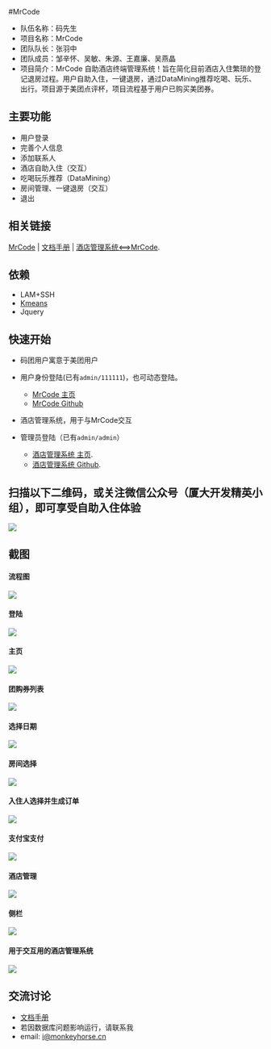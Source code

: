 
#MrCode


- 队伍名称：码先生
- 项目名称：MrCode
- 团队队长：张羽中
- 团队成员：邹辛怀、吴敏、朱源、王嘉廉、吴燕晶
- 项目简介：MrCode 自助酒店终端管理系统！旨在简化目前酒店入住繁琐的登记退房过程。用户自助入住，一键退房，通过DataMining推荐吃喝、玩乐、出行。项目源于美团点评杯，项目流程基于用户已购买美团券。



主要功能
---
* 用户登录
* 完善个人信息
* 添加联系人
* 酒店自助入住（交互）
* 吃喝玩乐推荐（DataMining）
* 房间管理、一键退房（交互）
* 退出



相关链接
---
[MrCode](http://www.monkeyhorse.cn/MrCode)   |   [文档手册](https://github.com/Uoor/xmu-2016-MrCode/tree/dev/dos)   |   [酒店管理系统<==>MrCode](http://www.monkeyhorse.cn/JavaPrj_9).


依赖
---

* LAM+SSH
* [Kmeans](https://github.com/Uoor/xmu-2016-MrCode/tree/dev/dos/DataMining)
* Jquery


快速开始
-------
* 码团用户寓意于美团用户

* 用户身份登陆(已有`admin/111111`)，也可动态登陆。
    * [MrCode 主页](http://www.monkeyhorse.cn/MrCode)
    * [MrCode Github](https://github.com/Uoor/xmu-2016-MrCode/)

    
* 酒店管理系统，用于与MrCode交互
* 管理员登陆（已有`admin/admin`）
	* [酒店管理系统 主页](http://www.monkeyhorse.cn/JavaPrj_9).
	* [酒店管理系统 Github](https://github.com/wjialian/hotelSystem).


扫描以下二维码，或关注微信公众号（厦大开发精英小组），即可享受自助入住体验
---

  ![](https://github.com/Uoor/xmu-2016-MrCode/blob/dev/dos/pic/publicNumber.jpg)



截图
---

#### 流程图
![](https://github.com/Uoor/xmu-2016-MrCode/blob/dev/dos/flowchart/mrcode.jpg)

#### 登陆
![](https://github.com/Uoor/xmu-2016-MrCode/blob/dev/dos/pic/login.jpg)

#### 主页
![](https://github.com/Uoor/xmu-2016-MrCode/blob/dev/dos/pic/index.jpg)

#### 团购券列表
![](https://github.com/Uoor/xmu-2016-MrCode/blob/dev/dos/pic/order0.jpg)

#### 选择日期
![](https://github.com/Uoor/xmu-2016-MrCode/blob/dev/dos/pic/order2.jpg)

#### 房间选择
![](https://github.com/Uoor/xmu-2016-MrCode/blob/dev/dos/pic/order3.jpg)

#### 入住人选择并生成订单
![](https://github.com/Uoor/xmu-2016-MrCode/blob/dev/dos/pic/order4.jpg)

#### 支付宝支付
![](https://github.com/Uoor/xmu-2016-MrCode/blob/dev/dos/pic/order5.jpg)

#### 酒店管理
![](https://github.com/Uoor/xmu-2016-MrCode/blob/dev/dos/pic/manage.jpg)

#### 侧栏
![](https://github.com/Uoor/xmu-2016-MrCode/blob/dev/dos/pic/side.jpg)

#### 用于交互用的酒店管理系统
![](https://github.com/Uoor/xmu-2016-MrCode/blob/dev/dos/pic/hotel.jpg)

交流讨论
-------
- [文档手册](https://github.com/Uoor/xmu-2016-MrCode/tree/dev/dos)
- 若因数据库问题影响运行，请联系我
- email: i@monkeyhorse.cn
